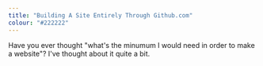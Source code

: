 ```yaml
---
title: "Building A Site Entirely Through Github.com"
colour: "#222222"
---
```


Have you ever thought "what's the minumum I would need in order to make a website"? I've thought about it quite a bit.
